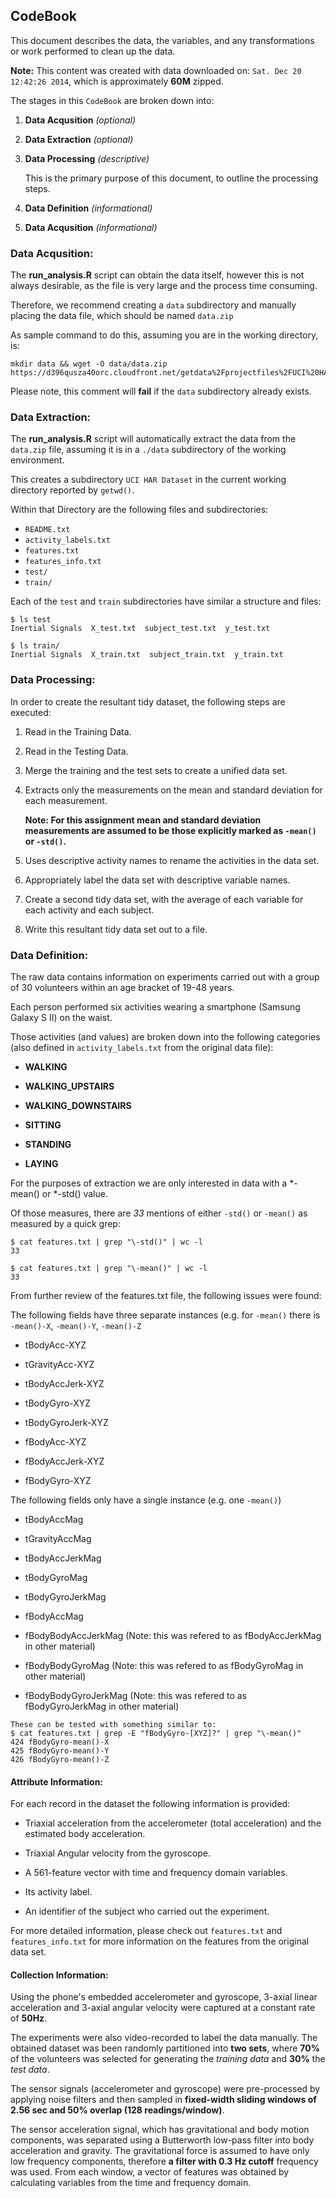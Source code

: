 ## CodeBook

This document describes the data, the variables, and any transformations or work performed to clean up the data.

**Note:** This content was created with data downloaded on: `Sat. Dec 20 12:42:26 2014`, which is approximately **60M** zipped. 

The stages in this `CodeBook` are broken down into:

1. **Data Acqusition** _(optional)_ 

2. **Data Extraction** _(optional)_ 

3. **Data Processing** _(descriptive)_ 

    This is the primary purpose of this document, to outline the processing steps.

4. **Data Definition** _(informational)_ 

5. **Data Acqusition** _(informational)_


### Data Acqusition:

The **run_analysis.R** script can obtain the data itself, however this is not always desirable, as the file is very large and the process time consuming.

Therefore, we recommend creating a `data` subdirectory and manually placing the data file, which should be named `data.zip`

As sample command to do this, assuming you are in the working directory, is:
```
mkdir data && wget -O data/data.zip https://d396qusza40orc.cloudfront.net/getdata%2Fprojectfiles%2FUCI%20HAR%20Dataset.zip 
```
Please note, this comment will **fail** if the `data` subdirectory already exists.

### Data Extraction:

The **run_analysis.R** script will automatically extract the data from the `data.zip` file, assuming it is in a `./data` subdirectory of the working environment.

This creates a subdirectory `UCI HAR Dataset` in the current working directory reported by `getwd()`.

Within that Directory are the following files and subdirectories:

* `README.txt`
* `activity_labels.txt`
* `features.txt`
* `features_info.txt`
* `test/`
* `train/`

Each of the `test` and `train` subdirectories have similar a structure and files:
```
$ ls test
Inertial Signals  X_test.txt  subject_test.txt	y_test.txt

$ ls train/
Inertial Signals  X_train.txt  subject_train.txt  y_train.txt
```

### Data Processing:
In order to create the resultant tidy dataset, the following steps are executed:

1. Read in the Training Data.

2. Read in the Testing Data.

3. Merge the training and the test sets to create a unified data set.

4. Extracts only the measurements on the mean and standard deviation for each measurement.

    **Note: For this assignment mean and standard deviation measurements are assumed to be those explicitly marked as `-mean()` or `-std()`.**

5. Uses descriptive activity names to rename the activities in the data set.

6. Appropriately label the data set with descriptive variable names. 

7. Create a second tidy data set, with the average of each variable for each activity and each subject.

8. Write this resultant tidy data set out to a file.


### Data Definition:

The raw data contains information on experiments carried out with a group of 30 volunteers within an age bracket of 19-48 years.

Each person performed six activities wearing a smartphone (Samsung Galaxy S II) on the waist.

Those activities (and values) are broken down into the following categories (also defined in `activity_labels.txt` from the original data file):

* **WALKING**

* **WALKING_UPSTAIRS**

* **WALKING_DOWNSTAIRS**

* **SITTING**

* **STANDING**

* **LAYING**

For the purposes of extraction we are only interested in data with a *-mean() or *-std() value.

Of those measures, there are _33_ mentions of either `-std()` or `-mean()` as measured by a quick grep:
```
$ cat features.txt | grep "\-std()" | wc -l
33

$ cat features.txt | grep "\-mean()" | wc -l
33
```

From further review of the features.txt file, the following issues were found:

The following fields have three separate instances (e.g. for `-mean()` there is `-mean()-X`, `-mean()-Y`, `-mean()-Z`

* tBodyAcc-XYZ

* tGravityAcc-XYZ

* tBodyAccJerk-XYZ

* tBodyGyro-XYZ

* tBodyGyroJerk-XYZ

* fBodyAcc-XYZ

* fBodyAccJerk-XYZ

* fBodyGyro-XYZ

The following fields only have a single instance (e.g. one `-mean()`)

* tBodyAccMag

* tGravityAccMag

* tBodyAccJerkMag

* tBodyGyroMag

* tBodyGyroJerkMag

* fBodyAccMag

* fBodyBodyAccJerkMag (Note: this was refered to as fBodyAccJerkMag in other material)

* fBodyBodyGyroMag (Note: this was refered to as fBodyGyroMag in other material)

* fBodyBodyGyroJerkMag (Note: this was refered to as fBodyGyroJerkMag in other material)

```
These can be tested with something similar to:
$ cat features.txt | grep -E "fBodyGyro-[XYZ]?" | grep "\-mean()"
424 fBodyGyro-mean()-X
425 fBodyGyro-mean()-Y
426 fBodyGyro-mean()-Z
````

#### Attribute Information:

For each record in the dataset the following information is provided:

* Triaxial acceleration from the accelerometer (total acceleration) and the estimated body acceleration.

* Triaxial Angular velocity from the gyroscope.

* A 561-feature vector with time and frequency domain variables.

* Its activity label.

* An identifier of the subject who carried out the experiment.

For more detailed information, please check out `features.txt` and `features_info.txt` for more information on the  features from the original data set. 

#### Collection Information:
Using the phone's embedded accelerometer and gyroscope, 3-axial linear acceleration and 3-axial angular velocity were captured at a constant rate of **50Hz**.

The experiments were also video-recorded to label the data manually. The obtained dataset was been randomly partitioned into **two sets**, where **70%** of the volunteers was selected for generating the _training data_ and **30%** the _test data_.

The sensor signals (accelerometer and gyroscope) were pre-processed by applying noise filters and then sampled in **fixed-width sliding windows of 2.56 sec and 50% overlap (128 readings/window)**.

The sensor acceleration signal, which has gravitational and body motion components, was separated using a Butterworth low-pass filter into body acceleration and gravity. The gravitational force is assumed to have only low frequency components, therefore **a filter with 0.3 Hz cutoff** frequency was used. From each window, a vector of features was obtained by calculating variables from the time and frequency domain.
